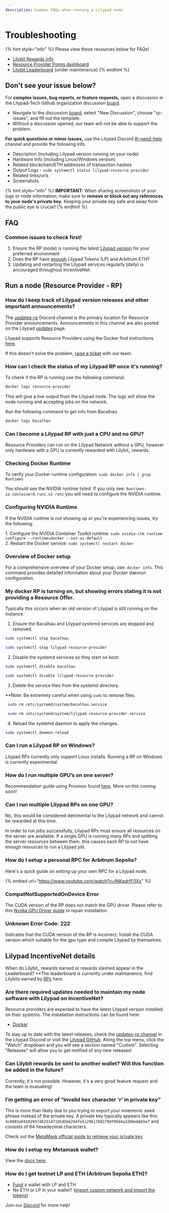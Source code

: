 ```yaml
---
description: Common FAQs when running a Lilypad node
---
```


# Troubleshooting

{% hint style="info" %}
Please view these resources below for FAQs!

* [Lilybit Rewards info](https://blog.lilypadnetwork.org/update-to-the-lilybit-rewards-calculation)
* [Resource Provider Points dashboard](https://rp-points.lilypad.tech/)
* [Lilybit Leaderboard](https://info.lilypad.tech/leaderboard) (under maintenance)
{% endhint %}

## Don't see your issue below?

For **complex issues, bug reports, or feature requests,** open a discussion in the Lilypad-Tech Github organization discussion [board](https://github.com/orgs/Lilypad-Tech/discussions).

* Navigate to the discussion [board](https://github.com/orgs/Lilypad-Tech/discussions), select "New Discussion", choose "rp-issues", and fill out the template.
* Without a discussion opened, our team will not be able to support the problem.

**For quick questions or minor issues,** use the Lilypad Discord [#i-need-help](https://discord.com/channels/1212897693450641498/1230231823674642513) channel and provide the following info.

* Description (including Lilypad version running on your node)
* Hardware Info (including Linux/Windows version)
* Related blockchain/ETH addresses of transaction hashes
* Output Logs - `sudo systemctl status lilypad-resource-provider`
* Related links/urls
* Screenshots

{% hint style="info" %}
**IMPORTANT:** When sharing screenshots of your logs or node information, make sure to **remove or block out any references to your node's private key.** Keeping your private key safe and away from the public eye is crucial!
{% endhint %}

## FAQ

### Common issues to check first!

1. Ensure the RP (node) is running the latest [Lilypad version](https://docs.lilypad.tech/lilypad/resource-providers/run-a-node#id-2.-download-the-docker-compose-configuration) for your preferred environment
2. Does the RP have [enough](run-a-node.md#fund-your-wallet-with-eth-and-lp) Lilypad Tokens (LP) and Arbitrum ETH?
3. Updating and restarting the Lilypad services regularly (daily) is encouraged throughout IncentiveNet.

## Run a node (Resource Provider - RP)

### How do I keep track of Lilypad version releases and other important announcements?

The [updates-rp](https://discord.com/channels/1212897693450641498/1256179769356189707) Discord channel is the primary location for Resource Provider announcements. Announcements in this channel are also posted on the Lilypad [updates](https://updates.lilypad.tech/) page.

Lilypad supports Resource Providers using the Docker find instructions [here](run-a-node.md).&#x20;

If this doesn't solve the problem, [raise a ticket](https://discord.com/channels/1212897693450641498/1230231823674642513) with our team.

### **How can I check the status of my Lilypad RP once it's running?**

To check if the RP is running use the following command:

```bash
docker logs resource-provider
```

This will give a live output from the Lilypad node. The logs will show the node running and accepting jobs on the network.

Run the following command to get info from Bacalhau

```bash
docker logs bacalhau
```

### Can I become a Lilypad RP with just a CPU and no GPU?

Resource Providers can run on the Lilypad Network without a GPU, however only hardware with a GPU is currently rewarded with Lilybit\_ rewards.

### **Checking Docker Runtime**

To verify your Docker runtime configuration: `sudo docker info | grep Runtimes`

You should see the NVIDIA runtime listed. If you only see: `Runtimes: io.containerd.runc.v2 runc` you will need to configure the NVIDIA runtime.

### **Configuring NVIDIA Runtime**

If the NVIDIA runtime is not showing up or you're experiencing issues, try the following:

1\. Configure the NVIDIA Container Toolkit runtime: `sudo nvidia-ctk runtime configure --runtime=docker --set-as-default`\
2\. Restart the Docker service: `sudo systemctl restart docker`

### **Overview of Docker setup**

For a comprehensive overview of your Docker setup, use: `docker info`. This command provides detailed information about your Docker daemon configuration.

### My docker RP is turning on, but showing errors stating it is not providing a Resource Offer.

Typically this occurs when an old version of Lilypad is still running on the instance.&#x20;

1. Ensure the Bacalhau and Lilypad systemd services are stopped and removed.

```bash
sudo systemctl stop bacalhau
```

```bash
sudo systemctl stop lilypad-resource-provider
```

2. Disable the systemd services so they start on boot:

```bash
sudo systemctl disable bacalhau
```

```bash
sudo systemctl disable lilypad-resource-provider
```

3. Delete the service files from the systemd directory.

\*\*Note: Be extremely careful when using `sudo` to remove files.

```bash
 sudo rm /etc/systemd/system/bacalhau.service
```

```bash
 sudo rm /etc/systemd/system/lilypad-resource-provider.service
```

4. Reload the systemd daemon to apply the changes.

```bash
sudo systemctl daemon-reload
```

### Can I run a Lilypad RP on Windows?

Lilypad RPs currently only support Linux installs. Running a RP on Windows is currently experimental.

### How do I run multiple GPU’s on one server?

Recommendation guide using Proxmox found [here](https://github.com/Lilypad-Tech/lilypad-tools/blob/main/proxmox/multi-gpu-proxmox.md). More on this coming soon!

### Can I run multiple Lilypad RPs on one GPU?

No, this would be considered detrimental to the Lilypad network and cannot be rewarded at this time.

In order to run jobs successfully, Lilypad RPs must ensure all resources on the server are available. If a single GPU is running many RPs and splitting the server resources between them, this causes each RP to not have enough resources to run a Lilypad job.

### How do I setup a personal RPC for Arbitrum Sepolia?

Here's a quick guide on setting up your own RPC for a Lilypad node.

{% embed url="https://www.youtube.com/watch?v=INKpdrfF0Xs" %}

### CompatNotSupportedOnDevice Error

The CUDA version of the RP does not match the GPU driver. Please refer to this [Nvidia GPU Driver guide](https://docs.nvidia.com/deploy/cuda-compatibility) to repair installation.

### Unknown Error Code: 222

Indicates that the CUDA version of the RP is incorrect. Install the CUDA version which suitable for the gpu type and compile Lilypad by themselves.

## Lilypad IncentiveNet details

When do Lilybit\_ rewards earned or rewards slashed appear in the Leaderboard? \*\*The leaderboard is currenlty under maintanence, find Lilybits earned by [RPs](https://rp-points.lilypad.tech/) here.

### Are **there required updates needed to maintain my node software with Lilypad on IncentiveNet?**

Resource providers are expected to have the latest Lilypad version installed on their systems. The installation instructions can be found here:

* [Docker](https://docs.lilypad.tech/lilypad/hardware-providers/run-a-node/docker#enable-automatic-updates)

To stay up to date with the latest releases, check the [updates-rp channel](https://discord.com/channels/1212897693450641498/1256179769356189707) in the Lilypad Discord or visit the [Lilypad GitHub](https://github.com/Lilypad-Tech/lilypad). Along the top menu, click the "Watch" dropdown and you will see a section named "Custom". Selecting "Releases" will allow you to get notified of any new releases!

### Can Lilybit rewards be sent to another wallet? Will this function be added in the future?

Currently, it's not possible. However, it's a very good feature request and the team is evaluating!

### I’m getting an error of “invalid hex character 'r' in private key”

This is more than likely due to you trying to export your mnemonic seed phrase instead of the private key. A private key typically appears like this: `4c0883a69102937d6231471b5dbb6204fe512961708279df95b4a2200eb6b5e7` and consists of 64 hexadecimal characters.

Check out the [MetaMask official guide to retrieve your private key](https://support.metamask.io/managing-my-wallet/secret-recovery-phrase-and-private-keys/how-to-export-an-accounts-private-key/).

### How do I setup my Metamask wallet?

View the [docs here](../quickstart/cli/setting-up-your-wallet.md).

### How do I get testnet LP and ETH (Arbitrum Sepolia ETH)?

* [Fund](https://docs.lilypad.tech/lilypad/lilypad-testnet/quick-start/funding-your-wallet-from-faucet) a wallet with LP and ETH
* No ETH or LP in your wallet? ([import custom network and import the tokens](https://docs.lilypad.tech/lilypad/lilypad-testnet/quick-start/setting-up-metamask#import-the-testnet-lp-token))

Join our [Discord](https://lilypad.team/discord) for more help!
